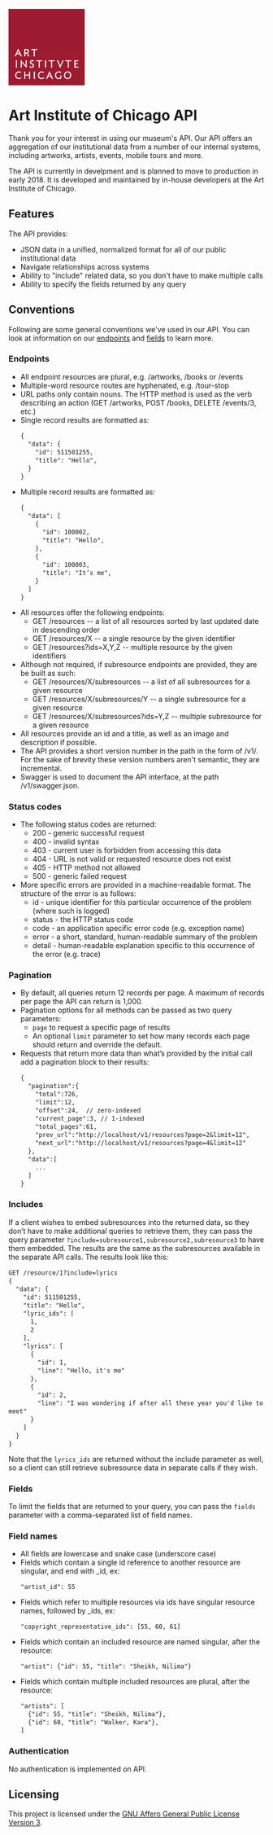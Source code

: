 ![Art Institute of Chicago](https://raw.githubusercontent.com/Art-Institute-of-Chicago/template/master/aic-logo.gif)

# Art Institute of Chicago API

Thank you for your interest in using our museum's API. Our API offers an aggregation of our institutional data from a number of our internal systems, including artworks, artists, events, mobile tours and more.

The API is currently in develpment and is planned to move to production in early 2018. It is developed and maintained by in-house developers at the Art Institute of Chicago.

## Features

The API provides:

* JSON data in a unified, normalized format for all of our public institutional data
* Navigate relationships across systems
* Ability to "include" related data, so you don't have to make multiple calls
* Ability to specify the fields returned by any query

## Conventions

Following are some general conventions we've used in our API. You can look at information on our [endpoints](ENDPOINTS.md) and [fields](FIELDS.md) to learn more.

### Endpoints

* All endpoint resources are plural, e.g. /artworks, /books or /events
* Multiple-word resource routes are hyphenated, e.g. /tour-stop 
* URL paths only contain nouns. The HTTP method is used as the verb describing an action (GET /artworks, POST /books, DELETE /events/3, etc.)
* Single record results are formatted as:
  ```
  {
    "data": {
      "id": 511501255,
      "title": "Hello",
    }
  }
  ```
* Multiple record results are formatted as:
  ```
  {
    "data": [
      {
        "id": 100002,
        "title": "Hello",
      },
      {
        "id": 100003,
        "title": "It’s me",
      }
    ]
  }
  ```
* All resources offer the following endpoints:
  * GET /resources -- a list of all resources sorted by last updated date in descending order
  * GET /resources/X -- a single resource by the given identifier
  * GET /resources?ids=X,Y,Z -- multiple resource by the given identifiers
* Although not required, if subresource endpoints are provided, they are be built as such:
  * GET /resources/X/subresources -- a list of all subresources for a given resource
  * GET /resources/X/subresources/Y -- a single subresource for a given resource
  * GET /resources/X/subresources?ids=Y,Z -- multiple subresource for a given resource
* All resources provide an id and a title, as well as an image and description if possible.
* The API provides a short version number in the path in the form of /v1/. For the sake of brevity these version numbers aren't semantic, they are incremental. 
* Swagger is used to document the API interface, at the path /v1/swagger.json.

### Status codes

* The following status codes are returned:
  * 200 - generic successful request
  * 400 - invalid syntax
  * 403 - current user is forbidden from accessing this data
  * 404 - URL is not valid or requested resource does not exist
  * 405 - HTTP method not allowed
  * 500 - generic failed request
* More specific errors are provided in a machine-readable format. The structure of the error is as follows:
  * id - unique identifier for this particular occurrence of the problem (where such is logged)
  * status - the HTTP status code
  * code - an application specific error code (e.g. exception name)
  * error - a short, standard, human-readable summary of the problem
  * detail - human-readable explanation specific to this occurrence of the error (e.g. trace)

### Pagination

* By default, all queries return 12 records per page. A maximum of records per page the API can return is 1,000. 
* Pagination options for all methods can be passed as two query parameters: 
  * `page` to request a specific page of results
  * An optional `limit` parameter to set how many records each page should return and override the default. 
* Requests that return more data than what’s provided by the initial call add a pagination block to their results:
  ```
  {
    "pagination":{
      "total":726,
      "limit":12,
      "offset":24,  // zero-indexed
      "current_page":3, // 1-indexed
      "total_pages":61,
      "prev_url":"http://localhost/v1/resources?page=2&limit=12",
      "next_url":"http://localhost/v1/resources?page=4&limit=12"
    },
    "data":[
      ...
    ]
  }
  ```

### Includes

If a client wishes to embed subresources into the returned data, so they don’t have to make additional queries to retrieve them, they can pass the query parameter `?include=subresource1,subresource2,subresource3` to have them embedded. The results are the same as the subresources available in the separate API calls. The results look like this:

```
GET /resource/1?include=lyrics
{
  "data": {
    "id": 511501255,
    "title": "Hello",
    "lyric_ids": [
      1,
      2
    ],
    "lyrics": [
      {
        "id": 1,
        "line": "Hello, it's me"
      },
      {
        "id": 2,
        "line": "I was wondering if after all these year you'd like to meet"
      }
    ]
  }
}
```

Note that the `lyrics_ids` are returned without the include parameter as well, so a client can still retrieve subresource data in separate calls if they wish.

### Fields

To limit the fields that are returned to your query, you can pass the `fields` parameter with a comma-separated list of field names.

### Field names

* All fields are lowercase and snake case (underscore case)
* Fields which contain a single id reference to another resource are singular, and end with _id, ex:
  ```
  "artist_id": 55  
  ```
* Fields which refer to multiple resources via ids have singular resource names, followed by _ids, ex:
  ```
  "copyright_representative_ids": [55, 60, 61]
  ```
* Fields which contain an included resource are named singular, after the resource:
  ```
  "artist": {"id": 55, "title": "Sheikh, Nilima"}
  ```
* Fields which contain multiple included resources are plural, after the resource:
  ```
  "artists": [
    {"id": 55, "title": "Sheikh, Nilima"},
    {"id": 60, "title": "Walker, Kara"},
  ]
  ```

### Authentication

No authentication is implemented on API.

## Licensing

This project is licensed under the [GNU Affero General Public License 
Version 3](LICENSE).
